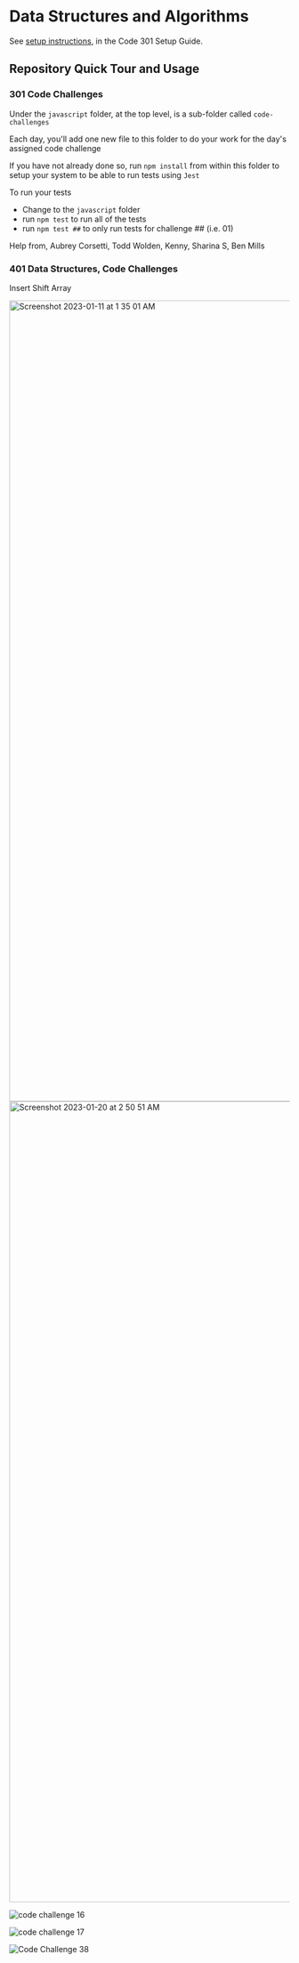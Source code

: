 # Data Structures and Algorithms

See [setup instructions](https://codefellows.github.io/setup-guide/code-301/3-code-challenges), in the Code 301 Setup Guide.

## Repository Quick Tour and Usage

### 301 Code Challenges

Under the `javascript` folder, at the top level, is a sub-folder called `code-challenges`

Each day, you'll add one new file to this folder to do your work for the day's assigned code challenge

If you have not already done so, run `npm install` from within this folder to setup your system to be able to run tests using `Jest`

To run your tests

- Change to the `javascript` folder
- run `npm test` to run all of the tests
- run `npm test ##` to only run tests for challenge ## (i.e. 01)

Help from, Aubrey Corsetti, Todd Wolden, Kenny, Sharina S, Ben Mills


### 401 Data Structures, Code Challenges

Insert Shift Array

<img width="1440" alt="Screenshot 2023-01-11 at 1 35 01 AM" src="https://user-images.githubusercontent.com/114770792/211735099-4b51786a-6f02-4019-a629-c308748c620a.png">

<img width="1440" alt="Screenshot 2023-01-20 at 2 50 51 AM" src="https://user-images.githubusercontent.com/114770792/213644678-27c491df-ebd3-443a-9ea8-08fafb6c605f.png">

![code challenge 16](https://user-images.githubusercontent.com/114770792/215694734-8c5690c5-2a2a-4c61-b30e-b1a45c318697.jpg)


![code challenge 17](https://user-images.githubusercontent.com/114770792/215936717-2f2cdf6f-1b97-4b47-b2e7-12d6f1676d7d.jpg)

![Code Challenge 38](https://user-images.githubusercontent.com/114770792/222350793-2729e4b8-c674-4b15-9b02-588108dc9c3d.jpg)
